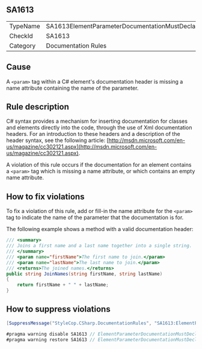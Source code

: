 ﻿## SA1613

<table>
<tr>
  <td>TypeName</td>
  <td>SA1613ElementParameterDocumentationMustDeclareParameterName</td>
</tr>
<tr>
  <td>CheckId</td>
  <td>SA1613</td>
</tr>
<tr>
  <td>Category</td>
  <td>Documentation Rules</td>
</tr>
</table>

## Cause

A `<param>` tag within a C# element's documentation header is missing a name attribute containing the name of the parameter.

## Rule description

C# syntax provides a mechanism for inserting documentation for classes and elements directly into the code, through the use of Xml documentation headers. For an introduction to these headers and a description of the header syntax, see the following article: [http://msdn.microsoft.com/en-us/magazine/cc302121.aspx](http://msdn.microsoft.com/en-us/magazine/cc302121.aspx).

A violation of this rule occurs if the documentation for an element contains a `<param>` tag which is missing a name attribute, or which contains an empty name attribute.

## How to fix violations

To fix a violation of this rule, add or fill-in the name attribute for the `<param>` tag to indicate the name of the parameter that the documentation is for.

The following example shows a method with a valid documentation header:

```csharp
/// <summary>
/// Joins a first name and a last name together into a single string.
/// </summary>
/// <param name="firstName">The first name to join.</param>
/// <param name="lastName">The last name to join.</param>
/// <returns>The joined names.</returns>
public string JoinNames(string firstName, string lastName)
{
    return firstName + " " + lastName;
}
```

## How to suppress violations

```csharp
[SuppressMessage("StyleCop.CSharp.DocumentationRules", "SA1613:ElementParameterDocumentationMustDeclareParameterName", Justification = "Reviewed.")]
```

```csharp
#pragma warning disable SA1613 // ElementParameterDocumentationMustDeclareParameterName
#pragma warning restore SA1613 // ElementParameterDocumentationMustDeclareParameterName
```
